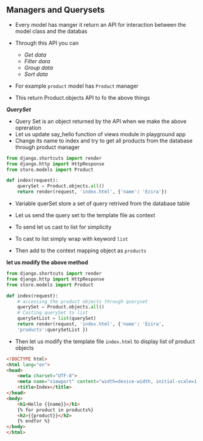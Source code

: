 ## Managers and Querysets

- Every model has manger it return an API for interaction between the model class and the databas
- Through this API you can 
    -  _Get data_
    - _Filter dara_
    - _Group data_
    - _Sort data_

- For example `product` model has `Product` manager
- This return Product.objects API to fo the above things

___QuerySet___

- Query Set is an object returned by the API when we make the above opreration
- Let us update say_hello function of views module in playground app
- Change its name to index and try to get all products from the database through product manager

```python
from django.shortcuts import render
from django.http import HttpResponse
from store.models import Product

def index(request):
    querySet = Product.objects.all()
    return render(request, 'index.html', {'name': 'Ezira'})
```
- Variable querSet store a set of query retrived from the database table 

- Let us send the query set to the template file as context
- To send let us cast to list for simplicity
- To cast to list simply wrap with keyword `list`
- Then add to the context mapping object as `products`

__let us modify the above method__

```python
from django.shortcuts import render
from django.http import HttpResponse
from store.models import Product

def index(request):
    # accessing the product objects through queryset
    querySet = Product.objects.all()
    # Casting querySet to list
    querySetList = list(querySet)
    return render(request, 'index.html', {'name': 'Ezira',
    'products':querySetList })
```

- Then let us modify the template file `index.html`
to display list of product objects

```html
<!DOCTYPE html>
<html lang="en">
<head>
    <meta charset="UTF-8">
    <meta name="viewport" content="width=device-width, initial-scale=1.0">
    <title>Index</title>
</head>
<body>
    <h1>Hello {{name}}</h1>
    {% for product in products%}
    <h2>{{product}}</h2>
    {% endfor %}
</body>
</html>
```